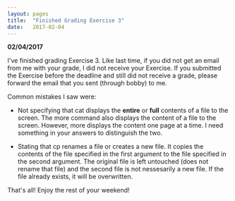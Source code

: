 ```yaml
---
layout: pages
title:  "Finished Grading Exercise 3"
date:   2017-02-04
---
```


**02/04/2017**

I've finished grading Exercise 3. Like last time, if you did not get an email from me with your grade, I did not receive your Exercise. If you submitted the Exercise before the deadline and still did not receive a grade, please forward the email that you sent (through bobby) to me.

Common mistakes I saw were: 

- Not specifying that cat displays the **entire** or **full** contents of a file to the screen. The more command also displays the content of a file to the screen. However, more displays the content one page at a time. I need something in your answers to distinguish the two.

- Stating that cp renames a file or creates a new file. It copies the contents of the file specified in the first argument to the file specified in the second argument. The original file is left untouched (does not rename that file) and the second file is not nessesarily a new file. If the file already exists, it will be overwritten.

That's all! Enjoy the rest of your weekend!

